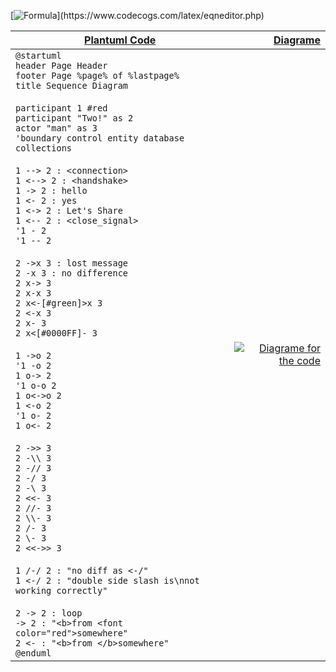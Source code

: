 [![Formula](https://latex.codecogs.com/gif.latex?\int%20N|_a|^v|_e|^e|n|^S_R\int "https://latex.codecogs.com/gif.latex?<formula>")](https://www.codecogs.com/latex/eqneditor.php)

[Plantuml Code](https://plantuml.com/ "@plantuml") | [Diagrame](http://www.plantuml.com/plantuml/png/ "http://www.plantuml.com/plantuml/png/<Encoded_form_of_plantuml_code>")
---------------------------------------------------|------------------------------------------------------------------------------:
`@startuml`<br>`header Page Header`<br>`footer Page %page% of %lastpage%`<br>`title Sequence Diagram`<br><br>`participant 1 #red `<br>`participant "Two!" as 2`<br>`actor "man" as 3`<br>`'boundary control entity database collections `<br><br>`1 --> 2 : <connection>`<br>`1 <--> 2 : <handshake>`<br>`1 -> 2 : hello`<br>`1 <- 2 : yes`<br>`1 <-> 2 : Let's Share`<br>`1 <-- 2 : <close_signal>`<br>`'1 - 2`<br>`'1 -- 2`<br><br>`2 ->x 3 : lost message`<br>`2 -x 3 : no difference`<br>`2 x-> 3`<br>`2 x-x 3`<br>`2 x<-[#green]>x 3`<br>`2 <-x 3`<br>`2 x- 3`<br>`2 x<[#0000FF]- 3`<br><br>`1 ->o 2`<br>`'1 -o 2`<br>`1 o-> 2`<br>`'1 o-o 2`<br>`1 o<->o 2`<br>`1 <-o 2`<br>`'1 o- 2`<br>`1 o<- 2`<br><br>`2 ->> 3`<br>`2 -\\ 3`<br>`2 -// 3`<br>`2 -/ 3`<br>`2 -\ 3`<br>`2 <<- 3`<br>`2 //- 3`<br>`2 \\- 3`<br>`2 /- 3`<br>`2 \- 3`<br>`2 <<->> 3`<br><br>`1 /-/ 2 : "no diff as <-/"`<br>`1 <-/ 2 : "double side slash is\nnot working correctly"`<br><br>`2 -> 2 : loop`<br>`-> 2 : "<b>from <font color="red">somewhere"`<br>`2 <- : "<b>from </b>somewhere"`<br>`@enduml`|[![Diagrame for the code](http://www.plantuml.com/plantuml/png/LP11Zzem48Nl_XLJ8yGfIe5RbKPxg5Ozz51fUrjMrH1F4ckT6MeR0V--ZfrKNGwypFUUHyz-2X5zl4vEZOI6FFp4WU1x_bQzI5pHzfB-jo0zR1s6c2SLRNG4B_JdIjmHVBCuU9oKkgITjhCNv0Xxs7Woy87fNpVvf04371HsKJpe2Jc3ezgTvSe6_GCwuUZ50N6qyG468vunKEBEKHUjS02bzb1LBHpW2pJf01UZJRZvnqTa4qPyfnalS2Jd9AVo-A2GXsB-eBWBy3AYfx9esUyaqEzW1qRNgjqU4iyogpgarNSufc2AHPWe11neneMoWB5zJvwuc_6zQk6OzLwqgLutWoVYjxQGPdMg9V2w-Pn-pyzlCyXtaQL1qZHBrPPPLj3aIBw4hDRghALBZUfqAbhNHHSfj6bAXxekUZeLNSTgIPLjQf-CEZ-QNguD65A7MkSgYnKSXX4iWv7hsH44Q-Z4DW1BX9luTyi3TE8zTT4zT6cRZpgHYrg-TNDkUoyJDBrmJ7ad_glsP7GRPABRI9vqViqFuVhyl_r4RAwJ-mi0 "one of 18 diagrams")](http://www.plantuml.com/plantuml "http://www.plantuml.com/plantuml")
